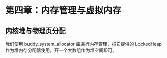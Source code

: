 # 第四章：内存管理与虚拟内存

## 内核堆与物理页分配

我们使用 buddy_system_allocator 库进行内存管理，把它提供的 LockedHeap 作为堆内存分配器使用，开一个大数组作为堆空间即可。